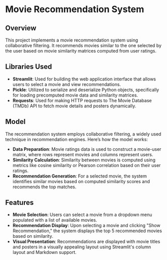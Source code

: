 # Movie Recommendation System

## Overview
This project implements a movie recommendation system using collaborative filtering. It recommends movies similar to the one selected by the user based on movie similarity matrices computed from user ratings.

## Libraries Used
- **Streamlit**: Used for building the web application interface that allows users to select a movie and view recommendations.
- **Pickle**: Utilized to serialize and deserialize Python objects, specifically for loading precomputed movie data and similarity matrices.
- **Requests**: Used for making HTTP requests to The Movie Database (TMDb) API to fetch movie details and posters dynamically.

## Model
The recommendation system employs collaborative filtering, a widely used technique in recommendation engines. Here’s how the model works:

- **Data Preparation**: Movie ratings data is used to construct a movie-user matrix, where rows represent movies and columns represent users.
- **Similarity Calculation**: Similarity between movies is computed using metrics like cosine similarity or Pearson correlation based on their user ratings.
- **Recommendation Generation**: For a selected movie, the system identifies similar movies based on computed similarity scores and recommends the top matches.

## Features
- **Movie Selection**: Users can select a movie from a dropdown menu populated with a list of available movies.
- **Recommendation Display**: Upon selecting a movie and clicking "Show Recommendation," the system displays the top 5 recommended movies based on similarity.
- **Visual Presentation**: Recommendations are displayed with movie titles and posters in a visually appealing layout using Streamlit's column layout and Markdown support.

